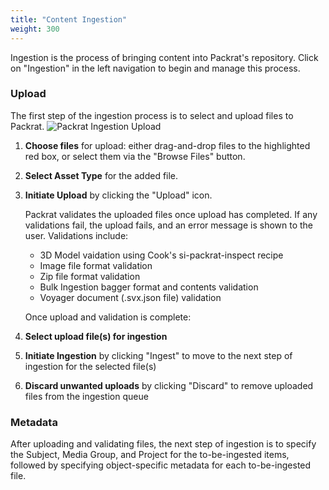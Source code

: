 ```yaml
---
title: "Content Ingestion"
weight: 300
---
```


Ingestion is the process of bringing content into Packrat's repository. Click on "Ingestion" in the left navigation to begin and manage this process.

### Upload
The first step of the ingestion process is to select and upload files to Packrat.
![Packrat Ingestion Upload](/dpo-packrat/images/packrat-ingestion-1.png "Packrat Ingestion Upload")
1. **Choose files** for upload: either drag-and-drop files to the highlighted red box, or select them via the "Browse Files" button.
2. **Select Asset Type** for the added file.
3. **Initiate Upload** by clicking the "Upload" icon.

    Packrat validates the uploaded files once upload has completed. If any validations fail, the upload fails, and an error message is shown to the user. Validations include:
    - 3D Model vaidation using Cook's si-packrat-inspect recipe
    - Image file format validation
    - Zip file format validation
    - Bulk Ingestion bagger format and contents validation
    - Voyager document (.svx.json file) validation

    Once upload and validation is complete:
4. **Select upload file(s) for ingestion**
5. **Initiate Ingestion** by clicking "Ingest" to move to the next step of ingestion for the selected file(s)
6. **Discard unwanted uploads** by clicking "Discard" to remove uploaded files from the ingestion queue

### Metadata
After uploading and validating files, the next step of ingestion is to specify the Subject, Media Group, and Project for the to-be-ingested items, followed by specifying object-specific metadata for each to-be-ingested file.